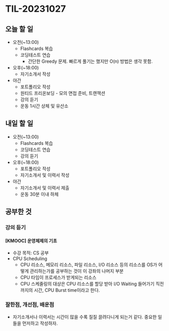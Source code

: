 # TIL-20231027

## 오늘 할 일

- 오전(~13:00)
  - Flashcards 복습
  - 코딩테스트 연습
    - 간단한 Greedy 문제. 빠르게 풀기는 했지만 O(n) 방법은 생각 못함.
- 오후(~18:00)
  - 자기소개서 작성
- 야간
  - 포트폴리오 작성
  - 원티드 프리온보딩 - 모의 면접 준비, 트랜잭션
  - 강의 듣기
  - 운동 1시간 상체 및 유산소

## 내일 할 일

- 오전(~13:00)
  - Flashcards 복습
  - 코딩테스트 연습
  - 강의 듣기
- 오후(~18:00)
  - 포트폴리오 작성
  - 자기소개서 및 이력서 작성
- 야간
  - 자기소개서 및 이력서 제출
  - 운동 30분 이내 하체

## 공부한 것

### 강의 듣기

#### [KMOOC] 운영체제의 기초

- 수강 목적: CS 공부
- CPU Scheduling
  - CPU 리소스, 메모리 리소스, 파일 리소스, I/O 리소스 등의 리소스를 OS가 어떻게 관리하는가를 공부하는 것이 이 강좌의 나머지 부분
  - CPU 타임이 프로세스가 받게되는 리소스
  - CPU 스케줄링의 대상은 CPU 리소스를 할당 받아 I/O Waiting 들어가기 직전까지의 시간, CPU Burst time이라고 한다.

### 잘한점, 개선점, 배운점

- 자기소개서나 이력서는 시간이 많을 수록 질질 끌려다니게 되는거 같다. 중요한 일들을 먼저하고 작성하자.
